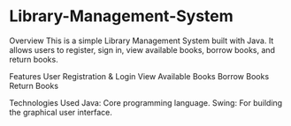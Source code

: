 # Library-Management-System
Overview
This is a simple Library Management System built with Java. It allows users to register, sign in, view available books, borrow books, and return books.

Features
User Registration & Login
View Available Books
Borrow Books
Return Books

Technologies Used
Java: Core programming language.
Swing: For building the graphical user interface.
